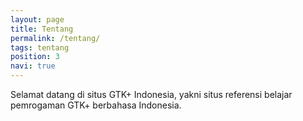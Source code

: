 ```yaml
---
layout: page
title: Tentang
permalink: /tentang/
tags: tentang
position: 3
navi: true
---
```


Selamat datang di situs GTK+ Indonesia, yakni situs referensi belajar pemrogaman GTK+ berbahasa Indonesia.
